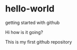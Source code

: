# hello-world
getting started with github

Hi how is it going?

This is my first github repository

